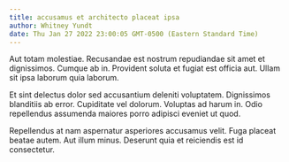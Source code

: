 ```yaml
---
title: accusamus et architecto placeat ipsa
author: Whitney Yundt
date: Thu Jan 27 2022 23:00:05 GMT-0500 (Eastern Standard Time)
---
```

Aut totam molestiae. Recusandae est nostrum repudiandae sit amet et dignissimos. Cumque ab in. Provident soluta et fugiat est officia aut. Ullam sit ipsa laborum quia laborum.

 Et sint delectus dolor sed accusantium deleniti voluptatem. Dignissimos blanditiis ab error. Cupiditate vel dolorum. Voluptas ad harum in. Odio repellendus assumenda maiores porro adipisci eveniet ut quod.

 Repellendus at nam aspernatur asperiores accusamus velit. Fuga placeat beatae autem. Aut illum minus. Deserunt quia et reiciendis est id consectetur.